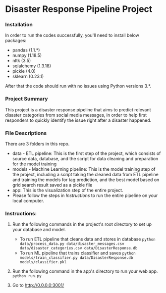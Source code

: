 # Disaster Response Pipeline Project

### Installation
In order to run the codes successfully, you'll need to install below packages:

* pandas (1.1.*)
* numpy (1.18.5)
* nltk (3.5)
* sqlalchemy (1.3.18)
* pickle (4.0)
* sklearn (0.23.1)


After that the code should run with no issues using Python versions 3.*.

### Project Summary
This project is a disaster response pipeline that aims to predict relevant disaster categories from social media messages, in order to help first responders to quickly identify the issue right after a disaster happened.

### File Descriptions
There are 3 folders in this repo. 
 
* data - ETL pipeline: This is the first step of the project, which consists of source data, database, and the script for data cleaning and preparation for the model training
* models - Machine Learning pipeline: This is the model training step of the project, including a script taking the cleaned data from ETL pipeline and training the models for tag prediction, and the best model based on grid search result saved as a pickle file
* app: This is the visualization step of the entire project.
* Please follow the steps in *Instructions* to run the entire pipeline on your local computer.

### Instructions:
1. Run the following commands in the project's root directory to set up your database and model.

    - To run ETL pipeline that cleans data and stores in database
        `python data/process_data.py data/disaster_messages.csv data/disaster_categories.csv data/DisasterResponse.db`
    - To run ML pipeline that trains classifier and saves
        `python models/train_classifier.py data/DisasterResponse.db models/classifier.pkl`

2. Run the following command in the app's directory to run your web app.
    `python run.py`

3. Go to http://0.0.0.0:3001/
